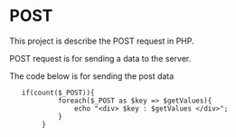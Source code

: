 # POST
This project is describe the POST request in PHP.

POST request is for sending a data to the server. 

The code below is for sending the post data

```
   if(count($_POST)){
            foreach($_POST as $key => $getValues){
                echo "<div> $key : $getValues </div>";
            }
        }
```        
